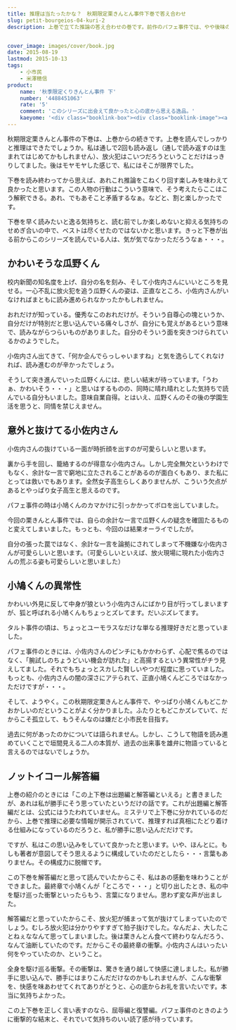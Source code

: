 ```yaml
---
title: 推理は当たったかな？　秋期限定栗きんとん事件下巻で答え合わせ
slug: petit-bourgeios-04-kuri-2
description: 上巻で立てた推論の答え合わせの巻です。前作のパフェ事件では、やや後味の悪い終わり方でしたが、今回はスカッとした読了感が味わえると思います。私は「してやられた」と変な声を出しそうになりましたが、そこまでハマったのは私だけかもしれません。


cover_image: images/cover/book.jpg
date: 2015-08-19
lastmod: 2015-10-13
tags: 
    - 小市民
    - 米澤穂信
product:
    name: '秋季限定くりきんとん事件 下'
    number: '4488451063'
    rate: '5'
    comment: 'このシリーズに出会えて良かったと心の底から思える逸品。'
    kaeyome: '<div class="booklink-box"><div class="booklink-image"><a href="http://www.amazon.co.jp/exec/obidos/asin/4488451063/illusionspace-22/" target="_blank" rel="nofollow" ><img src="http://ecx.images-amazon.com/images/I/51fm9oBxgnL._SL160_.jpg" style="border: none;" /></a></div><div class="booklink-info"><div class="booklink-name"><a href="http://www.amazon.co.jp/exec/obidos/asin/4488451063/illusionspace-22/" target="_blank" rel="nofollow" >秋期限定栗きんとん事件 下 (創元推理文庫 M よ 1-6)</a><div class="booklink-powered-date">posted with <a href="http://yomereba.com" rel="nofollow" target="_blank">ヨメレバ</a></div></div><div class="booklink-detail">米澤 穂信 東京創元社 2009-03-05    </div><div class="booklink-link2"><div class="shoplinkamazon"><a href="http://www.amazon.co.jp/exec/obidos/asin/4488451063/illusionspace-22/" target="_blank" rel="nofollow" >Amazon</a></div><div class="shoplinkkindle"><a href="http://www.amazon.co.jp/exec/obidos/ASIN/B00FZJEEMQ/illusionspace-22/" target="_blank" rel="nofollow" >Kindle</a></div><div class="shoplinkrakuten"><a href="http://hb.afl.rakuten.co.jp/hgc/11acbc01.369b1bf6.11acbc02.cabf9fe9/?pc=http%3A%2F%2Fbooks.rakuten.co.jp%2Frb%2F6003184%2F%3Fscid%3Daf_ich_link_urltxt%26m%3Dhttp%3A%2F%2Fm.rakuten.co.jp%2Fev%2Fbook%2F" target="_blank" rel="nofollow" >楽天ブックス</a></div>                  	  <div class="shoplinkkino"><a href="http://ck.jp.ap.valuecommerce.com/servlet/referral?sid=3085416&pid=882196163&vc_url=http%3A%2F%2Fwww.kinokuniya.co.jp%2Ff%2Fdsg-01-9784488451066" target="_blank" rel="nofollow" >紀伊國屋書店<img src="http://ad.jp.ap.valuecommerce.com/servlet/gifbanner?sid=3085416&pid=882196163" height="1" width="1" border="0"></a></div>	  	  	</div></div><div class="booklink-footer"></div></div>'
---
```


秋期限定栗きんとん事件の下巻は、上巻からの続きです。上巻を読んでしっかりと推理はできたでしょうか。私は通しで2回も読み返し（通しで読み返すのは生まれてはじめてかもしれません）、放火犯はこいつだろうということだけはっきりしてました。後はモヤモヤした感じで、私にはそこが限界でした。

下巻を読み終わってから思えば、あれこれ推論をこねくり回す楽しみを味わえて良かったと思います。この人物の行動はこういう意味で、そう考えたらここはこう解釈できる。あれ、でもあそこと矛盾するなぁ。などと、割と楽しかったです。

下巻を早く読みたいと逸る気持ちと、読む前でしか楽しめないと抑える気持ちのせめぎ合いの中で、ベストは尽くせたのではないかと思います。きっと下巻が出る前からこのシリーズを読んでいる人は、気が気でなかっただろうなぁ・・・。


## かわいそうな瓜野くん


校内新聞の知名度を上げ、自分の名を刻み、そして小佐内さんにいいところを見せる。一心不乱に放火犯を追う瓜野くんの姿は、正直なところ、小佐内さんがいなければまともに読み進められなかったかもしれません。

おれだけが知っている。優秀なこのおれだけが。そういう自尊心の塊というか、自分だけが特別だと思い込んでいる痛々しさが、自分にも覚えがあるという意味で、読みながらつらいものがありました。自分のそういう面を突きつけられているかのようでした。

小佐内さん出てきて、「何か企んでらっしゃいますね」と気を逸らしてくれなければ、読み進むのが辛かったでしょう。

そうして突き進んでいった瓜野くんには、悲しい結末が待っています。「うわぁ、かわいそう・・・」と思いはするものの、同時に晴れ晴れとした気持ちで読んでいる自分もいました。意味自業自得。とはいえ、瓜野くんのその後の学園生活を思うと、同情を禁じえません。


## 意外と抜けてる小佐内さん


小佐内さんの抜けている一面が時折顔を出すのが可愛らしいと思います。

裏から手を回し、籠絡するのが得意な小佐内さん。しかし完全無欠というわけでもなく、余計な一言で窮地に立たされることがあるのが面白くもあり、また私にとっては救いでもあります。全然女子高生らしくありませんが、こういう欠点があるとやっぱり女子高生と思えるのです。

パフェ事件の時は小鳩くんのカマかけに引っかかってボロを出していました。

今回の栗きんとん事件では、自らの余計な一言で瓜野くんの疑念を確固たるものと変えてしまいました。もっとも、今回のは結果オーライでしたが。

自分の張った罠ではなく、余計な一言を論拠にされてしまって不機嫌な小佐内さんが可愛らしいと思います。（可愛らしいといえば、放火現場に現れた小佐内さんの荒ぶる姿も可愛らしいと思いました）


## 小鳩くんの異常性


かわいい外見に反して中身が狼という小佐内さんにばかり目が行ってしまいますが、狐と呼ばれる小鳩くんもちょっとズレてます。だいぶズレてます。

タルト事件の頃は、ちょっとユーモラスなだけな単なる推理好きだと思っていました。

パフェ事件のときには、小佐内さんのピンチにもかかわらず、心配で焦るのではなく、「腕試しのちょうどいい機会が訪れた」と高揚するという異常性がチラ見えしてました。それでもちょっとスカした賢しいやつだ程度に思っていました。もっとも、小佐内さんの闇の深さにアテられて、正直小鳩くんどころではなかっただけですが・・・。

そして、ようやく。この秋期限定栗きんとん事件で、やっぱり小鳩くんもどこかおかしいのだということがよく分かりました。ふたりともどこかズレていて、だからこそ孤立して、もうそんなのは嫌だと小市民を目指す。

過去に何があったのかについては語られません。しかし、こうして物語を読み進めていくことで垣間見える二人の本質が、過去の出来事を雄弁に物語っていると言えるのではないでしょうか。


## ノットイコール解答編


上巻の紹介のときには「この上下巻は出題編と解答編といえる」と書きましたが、あれは私が勝手にそう思っていたというだけの話です。これが出題編と解答編だとは、公式にはうたわれていません。ミステリで上下巻に分かれているのだから、上巻で推理に必要な情報が開示されていて、推理すれば真相にたどり着ける仕組みになっているのだろうと、私が勝手に思い込んだだけです。

ですが、私はこの思い込みをしていて良かったと思います。いや、ほんとに。もしも著者が意図してそう思えるように構成していたのだとしたら・・・言葉もありません。その構成力に脱帽です。

この下巻を解答編だと思って読んでいたからこそ、私はあの感動を味わうことができました。最終章で小鳩くんが「ところで・・・」と切り出したとき、私の中を駆け巡った衝撃といったらもう、言葉になりません。思わず変な声が出ました。

解答編だと思っていたからこそ、放火犯が捕まって気が抜けてしまっていたのでしょう。むしろ放火犯は分かりやすすぎて拍子抜けでした。なんだよ、大したことねぇななんて思ってしまいました。後は栗きんとん食べて終わりなんだろう、なんて油断していたのです。だからこその最終章の衝撃。小佐内さんはいったい何をやっていたのか、ということ。

全身を駆け巡る衝撃。その衝撃は、驚きを通り越して快感に達しました。私が勝手に思い込んで、勝手にはまりこんだだけなのかもしれませんが、こんな衝撃を、快感を味あわせてくれてありがとうと、心の底からお礼を言いたいです。本当に気持ちよかった。

この上下巻を正しく言い表すのなら、屈辱編と復讐編。パフェ事件のときのように衝撃的な結末と、それでいて気持ちのいい読了感が待っています。


  